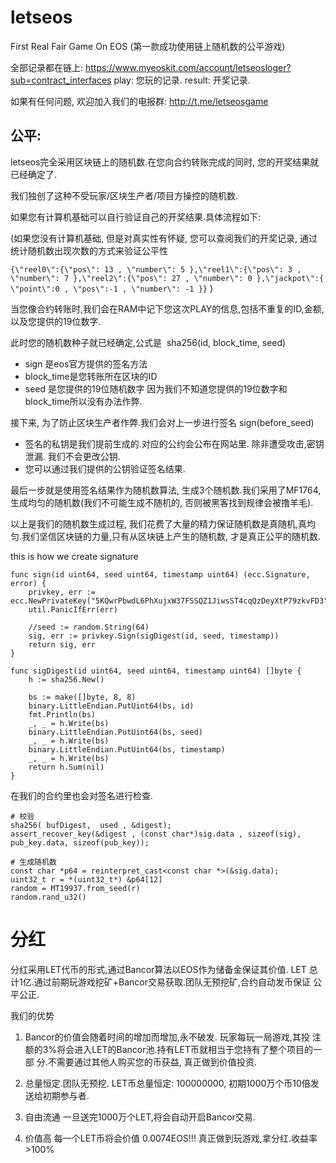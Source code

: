 # letseos

First Real Fair Game On EOS (第一款成功使用链上随机数的公平游戏)

全部记录都在链上: https://www.myeoskit.com/account/letseosloger?sub=contract_interfaces
play: 您玩的记录.
result: 开奖记录.

如果有任何问题, 欢迎加入我们的电报群: http://t.me/letseosgame

## 公平:

letseos完全采用区块链上的随机数.在您向合约转账完成的同时, 您的开奖结果就已经确定了.

我们独创了这种不受玩家/区块生产者/项目方操控的随机数.

如果您有计算机基础可以自行验证自己的开奖结果.具体流程如下:

(如果您没有计算机基础, 但是对真实性有怀疑, 您可以查阅我们的开奖记录, 通过统计随机数出现次数的方式来验证公平性

```{\"reel0\":{\"pos\": 13 , \"number\": 5 },\"reel1\":{\"pos\": 3 , \"number\": 7 },\"reel2\":{\"pos\": 27 , \"number\": 0 },\"jackpot\":{ \"point\":0 , \"pos\":-1 , \"number\": -1 }}```
)

当您像合约转账时,我们会在RAM中记下您这次PLAY的信息,包括不重复的ID,金额,以及您提供的19位数字.

此时您的随机数种子就已经确定,公式是
​    sha256(id, block_time, seed)

- sign 是eos官方提供的签名方法
- block_time是您转账所在区块的ID
- seed 是您提供的19位随机数字
  因为我们不知道您提供的19位数字和block_time所以没有办法作弊.

接下来, 为了防止区块生产者作弊.我们会对上一步进行签名
​    sign(before_seed)

- 签名的私钥是我们提前生成的.对应的公约会公布在网站里. 除非遭受攻击,密钥泄漏. 我们不会更改公钥.
- 您可以通过我们提供的公钥验证签名结果.

最后一步就是使用签名结果作为随机数算法, 生成3个随机数.我们采用了MF1764, 生成均匀的随机数(我们不可能生成不随机的, 否则被黑客找到规律会被撸羊毛).

以上是我们的随机数生成过程, 我们花费了大量的精力保证随机数是真随机,真均匀.我们坚信区块链的力量,只有从区块链上产生的随机数, 才是真正公平的随机数.

this is how we create signature

```
func sign(id uint64, seed uint64, timestamp uint64) (ecc.Signature, error) {
	privkey, err := ecc.NewPrivateKey("5KQwrPbwdL6PhXujxW37FSSQZ1JiwsST4cqQzDeyXtP79zkvFD3")
	util.PanicIfErr(err)

	//seed := random.String(64)
	sig, err := privkey.Sign(sigDigest(id, seed, timestamp))
	return sig, err
}

func sigDigest(id uint64, seed uint64, timestamp uint64) []byte {
	h := sha256.New()

	bs := make([]byte, 8, 8)
	binary.LittleEndian.PutUint64(bs, id)
	fmt.Println(bs)
	_, _ = h.Write(bs)
	binary.LittleEndian.PutUint64(bs, seed)
	_, _ = h.Write(bs)
	binary.LittleEndian.PutUint64(bs, timestamp)
	_, _ = h.Write(bs)
	return h.Sum(nil)
}
```

在我们的合约里也会对签名进行检查.

```
# 校验
sha256( bufDigest,  used , &digest);
assert_recover_key(&digest , (const char*)sig.data , sizeof(sig), pub_key.data, sizeof(pub_key));

# 生成随机数
const char *p64 = reinterpret_cast<const char *>(&sig.data);
uint32_t r = *(uint32_t*) &p64[12] 
random = MT19937.from_seed(r)
random.rand_u32()
```


# 分红
分红采用LET代币的形式,通过Bancor算法以EOS作为储备金保证其价值. LET 总
计1亿.通过前期玩游戏挖矿+Bancor交易获取.团队无预挖矿,合约自动发币保证
公平公正.

我们的优势
1. Bancor的价值会随着时间的增加而增加,永不破发. 玩家每玩一局游戏,其投
注额的3%将会进入LET的Bancor池.持有LET币就相当于您持有了整个项目的一部
分.不需要通过其他人购买您的币获益, 真正做到价值投资.

2. 总量恒定.团队无预挖.
LET币总量恒定: 100000000, 初期1000万个币10倍发送给初期参与者.

3. 自由流通
一旦送完1000万个LET,将会自动开启Bancor交易.

4. 价值高
每一个LET币将会价值 0.0074EOS!!!
真正做到玩游戏,拿分红.收益率>100%
